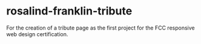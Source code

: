 # rosalind-franklin-tribute
For the creation of a tribute page as the first project for the FCC responsive web design certification. 
